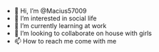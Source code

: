 - 👋 Hi, I’m @Macius57009
- 👀 I’m interested in social life
- 🌱 I’m currently learning at work
- 💞️ I’m looking to collaborate on house with girls
- 📫 How to reach me come with me

<!---
Macius57009/Macius57009 is a ✨ special ✨ repository because its `README.md` (this file) appears on your GitHub profile.
You can click the Preview link to take a look at your changes.
--->
